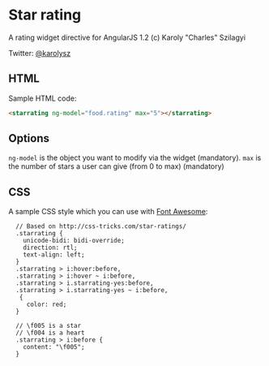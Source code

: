 # Star rating

A rating widget directive for AngularJS 1.2
(c) Karoly "Charles" Szilagyi

Twitter: [@karolysz](https://twitter.com/karolysz)

## HTML

Sample HTML code:

```html
<starrating ng-model="food.rating" max="5"></starrating>
```

## Options

``ng-model`` is the object you want to modify via the widget (mandatory).
``max`` is the number of stars a user can give (from 0 to max) (mandatory)

## CSS

A sample CSS style which you can use with [Font Awesome](http://fontawesome.io/):

```less
  // Based on http://css-tricks.com/star-ratings/
  .starrating {
    unicode-bidi: bidi-override;
    direction: rtl;
    text-align: left;
  }
  .starrating > i:hover:before,
  .starrating > i:hover ~ i:before,
  .starrating > i.starrating-yes:before,
  .starrating > i.starrating-yes ~ i:before,
   {
     color: red;
  }

  // \f005 is a star
  // \f004 is a heart
  .starrating > i:before {
    content: "\f005";
  }
```
